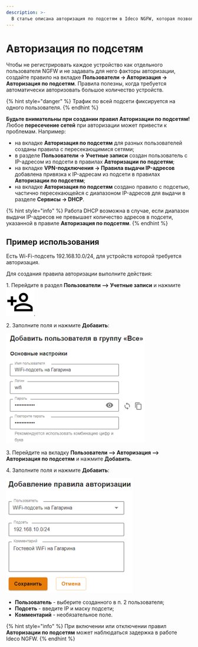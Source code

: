 ```yaml
---
description: >-
  В статье описана авторизация по подсетям в Ideco NGFW, которая позволяет автоматически авторизовать любого пользователя NGFW из определенной подсети без привязки к IP/MAC-адресу.
---
```


# Авторизация по подсетям

Чтобы не регистрировать каждое устройство как отдельного пользователя NGFW и не задавать для него факторы авторизации, создайте правило на вкладке **Пользователи -> Авторизация -> Авторизация по подсетям**. Правила полезны, когда требуется автоматически авторизовать большое количество устройств.

{% hint style="danger" %}
Трафик по всей подсети фиксируется на одного пользователя.
{% endhint %}

**Будьте внимательны при создании правил Авторизации по подсетям!** Любое **пересечение сетей** при авторизации может привести к проблемам. Например:

* на вкладке **Авторизация по подсетям** для разных пользователей созданы правила с пересекающимися сетями;
* в разделе **Пользователи -> Учетные записи** создан пользователь с IP-адресом из подсети в правилах **Авторизации по подсетям**;
* на вкладке **VPN-подключения -> Правила выдачи IP-адресов** добавлена привязка к IP-адресам из подсети в правилах **Авторизации по подсетям**;
* на вкладке **Авторизация по подсетям** создано правило с подсетью, частично пересекающейся с диапазоном IP-адресов для выдачи в разделе **Сервисы -> DHCP**.

{% hint style="info" %}
Работа DHCP возможна в случае, если диапазон выдачи IP-адресов не превышает количество адресов в подсети, указанной в правиле **Авторизация по подсетям**.
{% endhint %}

## Пример использования

Есть Wi-Fi-подсеть 192.168.10.0/24, для устройств которой требуется авторизация.

Для создания правила авторизации выполните действия:

1\. Перейдите в раздел **Пользователи –> Учетные записи** и нажмите ![](/.gitbook/assets/icon-add-user.png).

2\. Заполните поля и нажмите **Добавить**:

![](/.gitbook/assets/tree11.png)

3\. Перейдите на вкладку **Пользователи –> Авторизация –> Авторизация по подсетям** и нажмите **Добавить**.

4\. Заполните поля и нажмите **Добавить**:

![](/.gitbook/assets/authorization2.png)

* **Пользователь** - выберите созданного в п. 2 пользователя;
* **Подсеть** - введите IP и маску подсети;
* **Комментарий** - необязательное поле.

{% hint style="info" %}
При включении или отключении правил **Авторизации по подсетям** может наблюдаться задержка в работе Ideco NGFW.
{% endhint %}